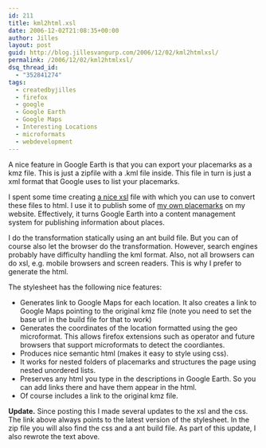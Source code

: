 ```yaml
---
id: 211
title: kml2html.xsl
date: 2006-12-02T21:08:35+00:00
author: Jilles
layout: post
guid: http://blog.jillesvangurp.com/2006/12/02/kml2htmlxsl/
permalink: /2006/12/02/kml2htmlxsl/
dsq_thread_id:
  - "352841274"
tags:
  - createdbyjilles
  - firefox
  - google
  - Google Earth
  - Google Maps
  - Interesting Locations
  - microformats
  - webdevelopment
---
```

A nice feature in Google Earth is that you can export your placemarks as a kmz file. This is just a zipfile with a .kml file inside. This file in turn is just a xml format that Google uses to list your placemarks.

I spent some time creating [a nice xsl](https://www.jillesvangurp.com/places/kml2html.zip) file with which you can use to convert these files to html. I use it to publish some of [my own placemarks](https://www.jillesvangurp.com/places) on my website. Effectively, it turns Google Earth into a content management system for publishing information about places.

I do the transformation statically using an ant build file. But you can of course also let the browser do the transformation. However, search engines probably have difficulty handling the kml format. Also, not all browsers can do xsl, e.g. mobile browsers and screen readers. This is why I prefer to generate the html.

The stylesheet has the following nice features:

- Generates link to Google Maps for each location. It also creates a link to Google Maps pointing to the original kmz file (note you need to set the base url in the build file for that to work)
- Generates the coordinates of the location formatted using the geo microformat. This allows firefox extensions such as operator and future browsers that support microformats to detect the coordiantes.
- Produces nice semantic html (makes it easy to style using css).
- It works for nested folders of placemarks and structures the page using nested unordered lists.
- Preserves any html you type in the descriptions in Google Earth. So you can add links there and have them appear in the html.
- Of course includes a link to the original kmz file.

**Update.** Since posting this I made several updates to the xsl and the css. The link above always points to the latest version of the stylesheet. In the zip file you will also find the css and a ant build file. As part of this update, I also rewrote the text above.